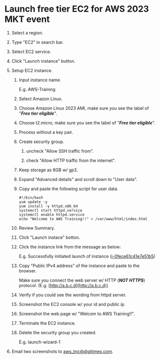 # Launch free tier EC2 for AWS 2023 MKT event

1. Select a region.

2. Type "EC2" in search bar.

3. Select EC2 service.

4. Click "Launch instance" button.

5. Setup EC2 instance.
   
   1. Input instance name.
      
      E.g. AWS-Training
   
   4. Select Amazon Linux.
   
   5. Choose Amazon Linux 2023 AMI, make sure you see the label of "___Free tier eligible___".
   
   6. Choose t2.micro, make sure you see the label of "___Free tier eligible___".
   
   7. Process without a key pair.
   
   8. Create security group.
      
      1. uncheck "Allow SSH traffic from".
      
      2. check "Allow HTTP traffic from the internet".
   
   9. Keep storage as 8GB w/ gp3.
   
   10. Expand "Advanced details" and scroll down to "User data".
      
      1. Copy and paste the following script for user data.
         
         ```shell
         #!/bin/bash
         yum update -y
         yum install -y httpd.x86_64
         systemctl start httpd.service
         systemctl enable httpd.service
         echo "Welcome to AWS Training!!" > /var/www/html/index.html
         ```
   
   11. Review Summary.
   
   12. Click "Launch instace" botton.
   
   13. Click the instance link from the message as below:
       
       E.g. Successfully initiated launch of instance ([i-0fece61c41e7e51b5](https://ap-northeast-2.console.aws.amazon.com/ec2/home?region=ap-northeast-2#Instances:instanceId=i-0fece61c41e7e51b5))
   
   14. Copy "Public IPv4 address" of the instance and paste to the browser.

       Make sure you connect the web server w/ HTTP (___NOT HTTPS___) protocol. (E.g. [http://a.b.c.d](http://a.b.c.d))
   
   16. Verify if you could see the wording from httpd server.
   
   17. Screenshot the EC2 console w/ your id and public ip.
   
   18. Screenshot the web page w/ "Welcom to AWS Training!!".
   
   19. Terminate the EC2 instance.
   
   20. Delete the security group you created.
       
       E.g. launch-wizard-1
   
6. Email two screenshots to [aws_tnc@digitimes.com](mailto:aws_tnc@digitimes.com).

